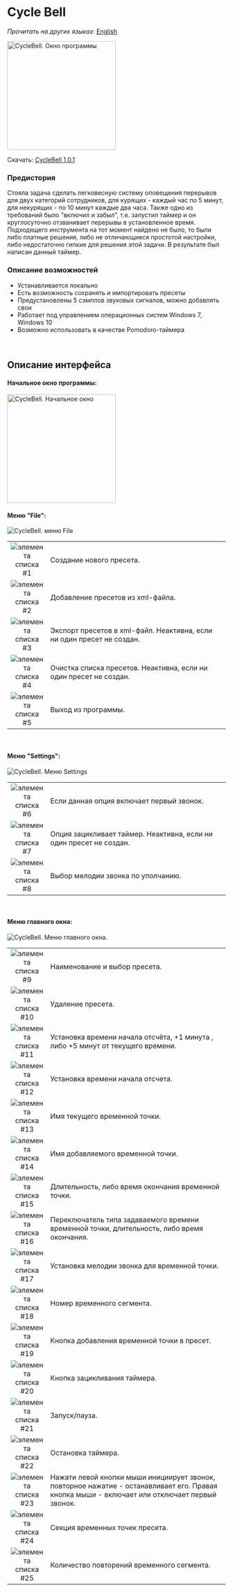 # Cycle Bell 
*Прочитать на других языках:* [English](README.md)

<img src="https://github.com/p1eXu5/CycleBell/blob/development/images/demonstration.png" alt="CycleBell. Окно программы" width="250" />

Скачать: [CycleBell 1.0.1](https://github.com/p1eXu5/CycleBell/releases/download/1.0.1/CycleBell.msi)


### Предистория

Стояла задача сделать легковесную систему оповещения перерывов для двух категорий сотрудников, для курящих - каждый час по 5 минут, для некурящих - по 10 минут каждые два часа. Также одно из требований было "включил и забыл", т.е. запустил таймер и он круглосуточно отзванивает перерывы в установленное время. Подходящего инструмента на тот момент найдено не было, то были либо платные решения, либо не отличающиеся простотой настройки, либо недостаточно гипкие для решения этой задачи. В результате был написан данный таймер.

### Описание возможностей

- Устанавливается локально
- Есть возможность сохранять и импортировать пресеты
- Предустановлены 5 сэмплов звуковых сигналов, можно добавлять свои
- Работает под управлением операционных систем Windows 7, Windows 10
- Возможно использовать в качестве Pomodoro-таймера

<br/>

Описание интерфейса
------

#### Начальное окно программы:

<img src="https://github.com/p1eXu5/CycleBell/blob/development/images/start-window.png" alt="CycleBell. Начальное окно" width="250" />

#### Меню "File":

<img src="https://github.com/p1eXu5/CycleBell/blob/development/images/menu-file.png" alt="CycleBell. меню File" />
 
<table border="0">
  <tbody>
    <tr>
      <td width="50" align="center" valign="middle">
        <img src="https://github.com/p1eXu5/CycleBell/blob/development/images/item1.png" alt="элемента списка #1" align="top" />
      </td>
      <td>
        Создание нового пресета.
      </td>
    </tr>
    <tr>
      <td width="50" align="center" valign="middle">
        <img src="https://github.com/p1eXu5/CycleBell/blob/development/images/item2.png" alt="элемента списка #2" align="top" />
      </td>
      <td>
        Добавление пресетов из xml-файла.
      </td>
    </tr>
    <tr>
      <td width="50" align="center" valign="middle">
        <img src="https://github.com/p1eXu5/CycleBell/blob/development/images/item3.png" alt="элемента списка #3" align="top"  />
      </td>
      <td>
        Экспорт пресетов в xml-файл. Неактивна, если ни один пресет не создан.
      </td>
    </tr>
    <tr>
      <td width="50" align="center" valign="middle">
        <img src="https://github.com/p1eXu5/CycleBell/blob/development/images/item4.png" alt="элемента списка #4" align="top" />
      </td>
      <td>
        Очистка списка пресетов. Неактивна, если ни один пресет не создан.
      </td>
    </tr>
    <tr>
      <td width="50" align="center" valign="middle">
        <img src="https://github.com/p1eXu5/CycleBell/blob/development/images/item5.png" alt="элемента списка #5" align="top" />
      </td>
      <td>
        Выход из программы.
      </td>
    </tr>
  </tbody>
</table>

<br/>

#### Меню "Settings":

<img src="https://github.com/p1eXu5/CycleBell/blob/development/images/menu-settings.png" alt="CycleBell. Меню Settings" />
 
<table border="0">
  <tbody>
    <tr>
      <td width="50" align="center" valign="middle">
        <img src="https://github.com/p1eXu5/CycleBell/blob/development/images/item6.png" alt="элемента списка #6" align="top" />
      </td>
      <td>
        Если данная опция включает первый звонок. 
      </td>
    </tr>
    <tr>
      <td width="50" align="center" valign="middle">
        <img src="https://github.com/p1eXu5/CycleBell/blob/development/images/item7.png" alt="элемента списка #7" align="top" />
      </td>
      <td>
        Опция зацикливает таймер. Неактивна, если ни один пресет не создан.
      </td>
    </tr>
    <tr>
      <td width="50" align="center" valign="middle">
        <img src="https://github.com/p1eXu5/CycleBell/blob/development/images/item8.png" alt="элемента списка #8" align="top"  />
      </td>
      <td>
        Выбор мелодии звонка по уполчанию.
      </td>
    </tr>
  </tbody>
</table>

<br/>

#### Меню главного окна:

<img src="https://github.com/p1eXu5/CycleBell/blob/development/images/main-window.png" alt="CycleBell. Меню главного окна." />
 
<table border="0">
  <tbody>
    <tr>
      <td width="50" align="center" valign="middle">
        <img src="https://github.com/p1eXu5/CycleBell/blob/development/images/item9.png" alt="элемента списка #9" align="top" />
      </td>
      <td>
        Наименование и выбор пресета.
      </td>
    </tr>
    <tr>
      <td width="50" align="center" valign="middle">
        <img src="https://github.com/p1eXu5/CycleBell/blob/development/images/item10.png" alt="элемента списка #10" align="top" />
      </td>
      <td>
        Удаление пресета.
      </td>
    </tr>
    <tr>
      <td width="50" align="center" valign="middle">
        <img src="https://github.com/p1eXu5/CycleBell/blob/development/images/item11.png" alt="элемента списка #11" align="top"  />
      </td>
      <td>
        Установка времени начала отсчёта, +1 минута , либо +5 минут от текущего времени.
      </td>
    </tr>
    <tr>
      <td width="50" align="center" valign="middle">
        <img src="https://github.com/p1eXu5/CycleBell/blob/development/images/item12.png" alt="элемента списка #12" align="top"  />
      </td>
      <td>
        Установка времени начала отсчета.
      </td>
    </tr>
    <tr>
      <td width="50" align="center" valign="middle">
        <img src="https://github.com/p1eXu5/CycleBell/blob/development/images/item13.png" alt="элемента списка #13" align="top"  />
      </td>
      <td>
        Имя текущего временной точки.
      </td>
    </tr>
    <tr>
      <td width="50" align="center" valign="middle">
        <img src="https://github.com/p1eXu5/CycleBell/blob/development/images/item14.png" alt="элемента списка #14" align="top"  />
      </td>
      <td>
        Имя добавляемого временной точки.
      </td>
    </tr>
    <tr>
      <td width="50" align="center" valign="middle">
        <img src="https://github.com/p1eXu5/CycleBell/blob/development/images/item15.png" alt="элемента списка #15" align="top"  />
      </td>
      <td>
        Длительность, либо время окончания временной точки.
      </td>
    </tr>
    <tr>
      <td width="50" align="center" valign="middle">
        <img src="https://github.com/p1eXu5/CycleBell/blob/development/images/item16.png" alt="элемента списка #16" align="top"  />
      </td>
      <td>
        Переключатель типа задаваемого времени временной точки, длительность, либо время окончания.
      </td>
    </tr>
    <tr>
      <td width="50" align="center" valign="middle">
        <img src="https://github.com/p1eXu5/CycleBell/blob/development/images/item17.png" alt="элемента списка #17" align="top"  />
      </td>
      <td>
        Установка мелодии звонка для временной точки.
      </td>
    </tr>
    <tr>
      <td width="50" align="center" valign="middle">
        <img src="https://github.com/p1eXu5/CycleBell/blob/development/images/item18.png" alt="элемента списка #18" align="top"  />
      </td>
      <td>
        Номер временного сегмента.
      </td>
    </tr>
    <tr>
      <td width="50" align="center" valign="middle">
        <img src="https://github.com/p1eXu5/CycleBell/blob/development/images/item19.png" alt="элемента списка #19" align="top"  />
      </td>
      <td>
        Кнопка добавления временной точки в пресет.
      </td>
    </tr>
    <tr>
      <td width="50" align="center" valign="middle">
        <img src="https://github.com/p1eXu5/CycleBell/blob/development/images/item20.png" alt="элемента списка #20" align="top"  />
      </td>
      <td>
        Кнопка зацикливания таймера.
      </td>
    </tr>
    <tr>
      <td width="50" align="center" valign="middle">
        <img src="https://github.com/p1eXu5/CycleBell/blob/development/images/item21.png" alt="элемента списка #21" align="top"  />
      </td>
      <td>
        Запуск/пауза.
      </td>
    </tr>
    <tr>
      <td width="50" align="center" valign="middle">
        <img src="https://github.com/p1eXu5/CycleBell/blob/development/images/item22.png" alt="элемента списка #22" align="top"  />
      </td>
      <td>
        Остановка таймера.
      </td>
    </tr>
    <tr>
      <td width="50" align="center" valign="middle">
        <img src="https://github.com/p1eXu5/CycleBell/blob/development/images/item23.png" alt="элемента списка #23" align="top"  />
      </td>
      <td>
        Нажати левой кнопки мыши инициирует звонок, повторное нажатие - останавливает его. Правая кнопка мыши - включает или отключает первый звонок.
      </td>
    </tr>
    <tr>
      <td width="50" align="center" valign="middle">
        <img src="https://github.com/p1eXu5/CycleBell/blob/development/images/item24.png" alt="элемента списка #24" align="top"  />
      </td>
      <td>
        Секция временных точек пресета.
      </td>
    </tr>
    <tr>
      <td width="50" align="center" valign="middle">
        <img src="https://github.com/p1eXu5/CycleBell/blob/development/images/item25.png" alt="элемента списка #25" align="top"  />
      </td>
      <td>
        Количество повторений временного сегмента.
      </td>
    </tr>
  </tbody>
</table>

